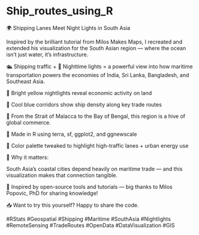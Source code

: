 # Ship_routes_using_R
🌍 Shipping Lanes Meet Night Lights in South Asia


Inspired by the brilliant tutorial from Milos Makes Maps, I recreated and extended his visualization for the South Asian region — where the ocean isn’t just water, it’s infrastructure.

🛳️ Shipping traffic + 🌃 Nighttime lights = a powerful view into how maritime transportation powers the economies of India, Sri Lanka, Bangladesh, and Southeast Asia.

🔶 Bright yellow nightlights reveal economic activity on land

🔷 Cool blue corridors show ship density along key trade routes

📌 From the Strait of Malacca to the Bay of Bengal, this region is a hive of global commerce.


🧰 Made in R using terra, sf, ggplot2, and ggnewscale

 🎨 Color palette tweaked to highlight high-traffic lanes + urban energy use

💬 Why it matters:

 South Asia’s coastal cities depend heavily on maritime trade — and this visualization makes that connection tangible.

🔁 Inspired by open-source tools and tutorials — big thanks to Milos Popovic, PhD for sharing knowledge!

📥 Want to try this yourself? Happy to share the code.

#RStats #Geospatial #Shipping #Maritime #SouthAsia #Nightlights #RemoteSensing #TradeRoutes #OpenData #DataVisualization #GIS
